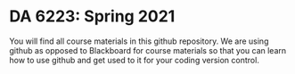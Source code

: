 # DA 6223: Spring 2021
You will find all course materials in this github repository. We are using github as opposed to Blackboard for course materials so that you can learn how to use github and get used to it for your coding version control.
